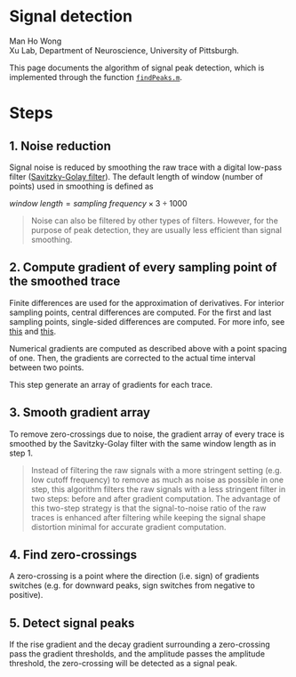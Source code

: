 # Signal detection

Man Ho Wong  
Xu Lab, Department of Neuroscience, University of Pittsburgh.

This page documents the algorithm of signal peak detection, which is implemented through the function [`findPeaks.m`](../../functions/common/signal_processing/findPeaks.m).

# Steps

## 1. Noise reduction

Signal noise is reduced by smoothing the raw trace with a digital low-pass filter ([Savitzky-Golay filter](https://en.wikipedia.org/wiki/Savitzky%E2%80%93Golay_filter)). The default length of window (number of points) used in smoothing is defined as

$window\ length = sampling\ frequency \times 3 \div 1000$

> Noise can also be filtered by other types of filters. However, for the purpose of peak detection, they are usually less efficient than signal smoothing.

## 2. Compute gradient of every sampling point of the smoothed trace

Finite differences are used for the approximation of derivatives. For interior sampling points, central differences are computed. For the first and last sampling points, single-sided differences are computed. For more info, see [this](https://www.mathworks.com/help/matlab/ref/gradient.html#bvifdfu-5) and [this](https://en.wikipedia.org/wiki/Finite_difference). 

Numerical gradients are computed as described above with a point spacing of one. Then, the gradients are corrected to the actual time interval between two points.

This step generate an array of gradients for each trace.

## 3. Smooth gradient array

To remove zero-crossings due to noise, the gradient array of every trace is smoothed by the Savitzky-Golay filter with the same window length as in step 1.

> Instead of filtering the raw signals with a more stringent setting (e.g. low cutoff frequency) to remove as much as noise as possible in one step, this algorithm filters the raw signals with a less stringent filter in two steps: before and after gradient computation. The advantage of this two-step strategy is that the signal-to-noise ratio of the raw traces is enhanced after filtering while keeping the signal shape distortion minimal for accurate gradient computation.

## 4. Find zero-crossings

A zero-crossing is a point where the direction (i.e. sign) of gradients switches (e.g. for downward peaks, sign switches from negative to positive).

## 5. Detect signal peaks

If the rise gradient and the decay gradient surrounding a zero-crossing pass the gradient thresholds, and the amplitude passes the amplitude threshold, the zero-crossing will be detected as a signal peak.